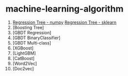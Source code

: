 # machine-learning-algorithm

1. [Regression Tree - numpy](./Regression_Tree.py)  [Regression Tree - sklearn](./Regression_Tree_sklearn.py)
1. [Boosting Tree]
1. [GBDT Regression]
1. [GBDT BinaryClassifier]
1. [GBDT Multi-class]
1. [XGBoost]
1. [LightGBM]
1. [CatBoost]
1. [Word2Vec]
1. [Doc2vec]

